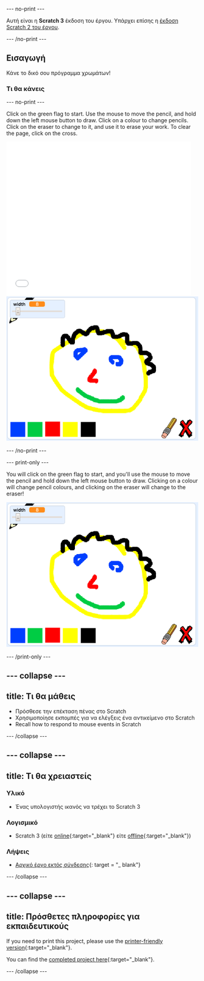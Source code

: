 \--- no-print \---

Αυτή είναι η **Scratch 3** έκδοση του έργου. Υπάρχει επίσης η [έκδοση Scratch 2 του έργου](https://projects.raspberrypi.org/en/projects/paint-box-scratch2).

\--- /no-print \---

## Εισαγωγή

Κάνε το δικό σου πρόγραμμα χρωμάτων!

### Τι θα κάνεις

\--- no-print \---

Click on the green flag to start. Use the mouse to move the pencil, and hold down the left mouse button to draw. Click on a colour to change pencils. Click on the eraser to change to it, and use it to erase your work. To clear the page, click on the cross.

<div class="scratch-preview">
  <iframe allowtransparency="true" width="485" height="402" src="//scratch.mit.edu/projects/embed/267243161/?autostart=false" frameborder="0" scrolling="no"></iframe>
  <img src="images/showcase.png">
</div>

\--- /no-print \---

\--- print-only \---

You will click on the green flag to start, and you'll use the mouse to move the pencil and hold down the left mouse button to draw. Clicking on a colour will change pencil colours, and clicking on the eraser will change to the eraser!

![showcase](images/showcase.png)

\--- /print-only \---

## \--- collapse \---

## title: Τι θα μάθεις

+ Πρόσθεσε την επέκταση πένας στο Scratch
+ Χρησιμοποίησε εκπομπές για να ελέγξεις ένα αντικείμενο στο Scratch
+ Recall how to respond to mouse events in Scratch

\--- /collapse \---

## \--- collapse \---

## title: Τι θα χρειαστείς

### Υλικό

+ Ένας υπολογιστής ικανός να τρέχει το Scratch 3

### Λογισμικό

+ Scratch 3 (είτε [online](http://rpf.io/scratchon){:target="_blank"} είτε [offline](http://rpf.io/scratchoff){:target="_blank"})

### Λήψεις

+ [Αρχικό έργο εκτός σύνδεσης](http://rpf.io/p/en/paint-box-go){: target = "_ blank"}

\--- /collapse \---

## \--- collapse \---

## title: Πρόσθετες πληροφορίες για εκπαιδευτικούς

If you need to print this project, please use the [printer-friendly version](https://projects.raspberrypi.org/en/projects/paint-box/print){:target="_blank"}.

You can find the [completed project here](http://rpf.io/p/en/paint-box-get){:target="_blank"}.

\--- /collapse \---